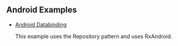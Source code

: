 Android Examples
------

* [Android Databinding](https://github.com/maurice-smith/playground/tree/master/android/examples/DataBindingEx)

    This example uses the Repository pattern and uses RxAndroid.
